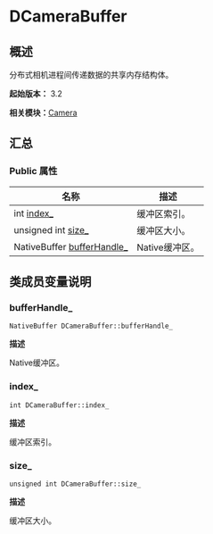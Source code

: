 # DCameraBuffer


## 概述

分布式相机进程间传递数据的共享内存结构体。

**起始版本：** 3.2

**相关模块：**[Camera](_distributed.md)


## 汇总


### Public 属性

| 名称 | 描述 | 
| -------- | -------- |
| int [index_](#index_) | 缓冲区索引。 | 
| unsigned int [size_](#size_) | 缓冲区大小。 | 
| NativeBuffer [bufferHandle_](#bufferhandle_) | Native缓冲区。 | 


## 类成员变量说明


### bufferHandle_

```
NativeBuffer DCameraBuffer::bufferHandle_
```

**描述**


Native缓冲区。


### index_

```
int DCameraBuffer::index_
```

**描述**


缓冲区索引。


### size_

```
unsigned int DCameraBuffer::size_
```

**描述**


缓冲区大小。
